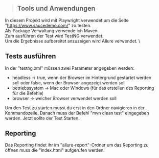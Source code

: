 > ## Tools und Anwendungen

In diesem Projekt wird mit Playwright verwendet um die Seite "https://www.saucedemo.com/" zu testen. \
Als Package Verwaltung verwende ich Maven. \
Zum ausführen der Test wird TestNG verwendet. \
Um die Ergebnisse aufbereitet anzuzeigen wird Allure verwendet. \


## Tests ausführen

In der "testng.xml" müssen zwei Parameter angegeben werden:
- headless -> true, wenn der Browser im Hintergrund gestartet werden soll oder false, wenn der Browser angezeigt werden soll
- betriebssystem -> Mac oder Windows (für das erstellen des Reporting für die Befehle)
- browser -> welcher Browser verwendet werden soll

Um den Test zu starten musst du erst in den Ordner navigieren in der Kommandozeile. 
Danach muss der Befehl "mvn clean test" eingegeben werden. Jetzt sollte der Test Starten.


## Reporting

Das Reporting findet ihr im "allure-report"-Ordner um das Reporting zu öffnen muss die "index.html" aufgerufen werden.
